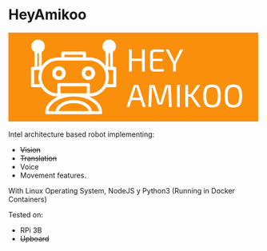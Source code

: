 # HeyAmikoo

![alt text](https://github.com/cyaelcastro/HeyAmikoo/blob/master/media/2-short.png?raw=true)

Intel architecture based robot implementing:
* ~~Vision~~
* ~~Translation~~
* Voice
* Movement features. 

With Linux Operating System, NodeJS y Python3 (Running in Docker Containers)

Tested on:
* RPi 3B
* ~~Upboard~~
